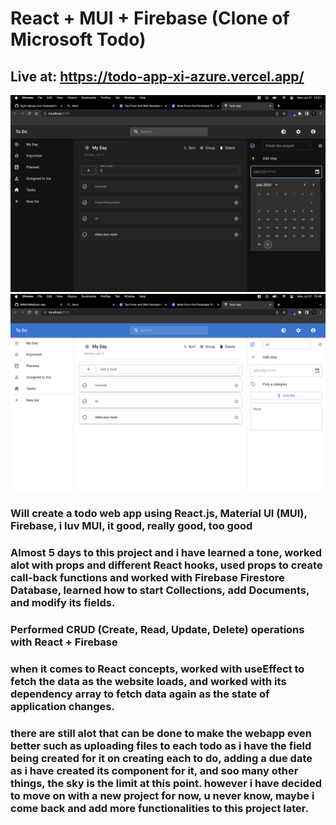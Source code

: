 # React + MUI + Firebase (Clone of Microsoft Todo)

## Live at: https://todo-app-xi-azure.vercel.app/

![Imgur](./images/Screenshot%202023-07-31%20at%203.51.09%20PM.png)
![Imgur](./images/Screenshot%202023-07-31%20at%203.49.19%20PM.png)

### Will create a todo web app using React.js, Material UI (MUI), Firebase, i luv MUI, it good, really good, too good

### Almost 5 days to this project and i have learned a tone, worked alot with props and different React hooks, used props to create call-back functions and worked with Firebase Firestore Database, learned how to start Collections, add Documents, and modify its fields.

### Performed CRUD (Create, Read, Update, Delete) operations with React + Firebase

### when it comes to React concepts, worked with useEffect to fetch the data as the website loads, and worked with its dependency array to fetch data again as the state of application changes.

### there are still alot that can be done to make the webapp even better such as uploading files to each todo as i have the field being created for it on creating each to do, adding a due date as i have created its component for it, and soo many other things, the sky is the limit at this point. however i have decided to move on with a new project for now, u never know, maybe i come back and add more functionalities to this project later.
